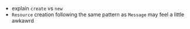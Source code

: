 * explain `create` vs `new`
* `Resource` creation following the same pattern as `Message` may feel a little awkawrd